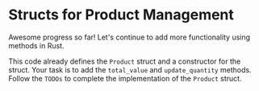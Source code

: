 # Structs for Product Management

Awesome progress so far! Let's continue to add more functionality using methods in Rust.

This code already defines the `Product` struct and a constructor for the struct. Your task is to add the `total_value` and `update_quantity` methods. Follow the `TODOs` to complete the implementation of the `Product` struct.